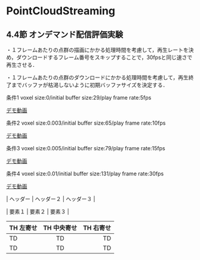 # PointCloudStreaming
## 4.4節 オンデマンド配信評価実験
・１フレームあたりの点群の描画にかかる処理時間を考慮して，再生レートを決め，ダウンロードするフレーム番号をスキップすることで，30fpsと同じ速さで再生させる．

・１フレームあたりの点群のダウンロードにかかる処理時間を考慮して，再生終了までバッファが枯渇しないように初期バッファサイズを決定する．

条件1 voxel size:0/initial buffer size:29/play frame rate:5fps

[デモ動画](https://waseda.box.com/s/j1j5r2h9y4u20q8sp215was04gda9xdw)

条件2 voxel size:0.003/initial buffer size:65/play frame rate:10fps

[デモ動画](https://waseda.box.com/s/y94tg5xyte84mzaf1dywkod5tw12j7pa)

条件3 voxel size:0.005/initial buffer size:79/play frame rate:15fps

[デモ動画](https://waseda.box.com/s/07o83jqg69dkn6p9dhgd95twe4whz925)

条件4 voxel size:0.01/initial buffer size:131/play frame rate:30fps

[デモ動画](https://waseda.box.com/s/8lx2g0xlujup4jwl3xk1y4qui5sl4bx0)

| ヘッダー | ヘッダー２ | ヘッダー３ |

| 要素１ | 要素２ | 要素３ |

| TH 左寄せ | TH 中央寄せ | TH 右寄せ |
| :--- | :---: | ---: |
| TD | TD | TD |
| TD | TD | TD |

